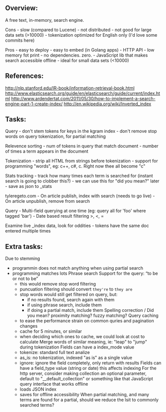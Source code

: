 
Overview:
------------------------------

A free text, in-memory, search engine.

Cons
	- slow (compared to Lucene)
	- not distributed
	- not good for large data sets (>10000)
	- tokenization optimized for English only (I'd love some commits here)

Pros
	- easy to deploy
	- easy to embed (in Golang apps)
	- HTTP API
	- low memory fot print
	- no dependencies. zero.
	- JavaScript lib that makes search accessible offline
	- ideal for small data sets (<10000)


References:
------------------------------
http://nlp.stanford.edu/IR-book/information-retrieval-book.html
http://www.elasticsearch.org/guide/en/elasticsearch/guide/current/index.html
http://www.ardendertat.com/2011/05/30/how-to-implement-a-search-engine-part-1-create-index/
http://en.wikipedia.org/wiki/Inverted_index


Tasks:
------------------------------

Query
	- don't stem tokens for keys in the kgram index
	- don't remove stop words on query tokenization, for partial matching

Relevence sorting
	- num of tokens in query that match document
	- number of times a term appears in the document

Tokenization
	- strip all HTML from strings before tokenization
	- support for programming "words", eg: c++, c#, c. Right now thee all become "c"

Stats tracking
	- track how many times each term is searched for (instant search is going to clobber this?)
	- we can use this for "did you mean?" later
	- save as json to _stats

tyleregeto.com
	- On article publish, index with search (needs to go live)
	- On article unpublish, remove from search

Query
	- Multi-field querying at one time (eg: query all for 'foo' where tagged 'bar')
	- Date based result filtering >, <, =

Examine live _index data, look for oddities
	- tokens have the same doc entered multiple times

Extra tasks:
--------------------------------
Due to stemming
 - programmin does not match anything when using partial search
 - programming matches lots
Phrase search
Support for the query: “to be or not to be”
	- this would remove stop word filtering
	- puncuation filtering should convert `they're` to `they are`
	- stop words would still get filtered on query, but:
		- if no results found, search again with them
		- if using phrase search, include them
		- if doing a partial match, include them
Spelling correction / Did you mean?
proximity matching?
fuzzy matching?
Query caching
	- to ease the performance strain on common quries and pagination changes
	- cache for 5 minutes, or similar
	- when deciding which ones to cache, we could look at cost to calculate
Merge words of similar meaning, ie: "leap" to "jump" during tokenization
Fields can have a index_mode value
	- tokenize: standard full text analize
	- as_is: no tokenization, indexed "as is" as a single value
	- ignore: ignore the field completely, only return with results
Fields can have a field_type value (string or date) this affects indexing
For the http server, consider making collection an optional parameter, default to "__default_collection" or something like that
JavaScript query interface that works offline
	- loads JSON index
	- saves for offline accessibility
When partial matching, and many terms are found for a partial, should we reduce the lsit to commonly searched terms?